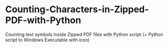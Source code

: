 # Counting-Characters-in-Zipped-PDF-with-Python
Counting text symbols inside Zipped PDF files with Python script (+ Python script to Windows Executable with icon)
